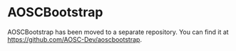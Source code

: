 # AOSCBootstrap

AOSCBootstrap has been moved to a separate repository. You can find it at https://github.com/AOSC-Dev/aoscbootstrap.
